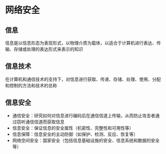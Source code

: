 # 网络安全

## 信息

信息是以信息形态为表现形式，以物理介质为载体，以适合于计算机进行表达、传输、存储或处理的表达形式来表示的知识

## 信息技术

在计算机和通信技术的支持下，对信息进行获取、传递、存储、处理、使用、分配和控制的方法和技术的总称

## 信息安全

- 通信安全：研究如何对信息进行编码后在通信信道上传输，从而防止攻击者通过窃听通信信道而获取信息
- 信息安全：保证信息的安全属性（机密性、完整性和可用性等）
- 信息保障：信息安全的主动防御（如保护、检测、反应、恢复等）
- 网络空间安全：国家安全（包括信息基础设施的安全、信息系统和数据的安全等）